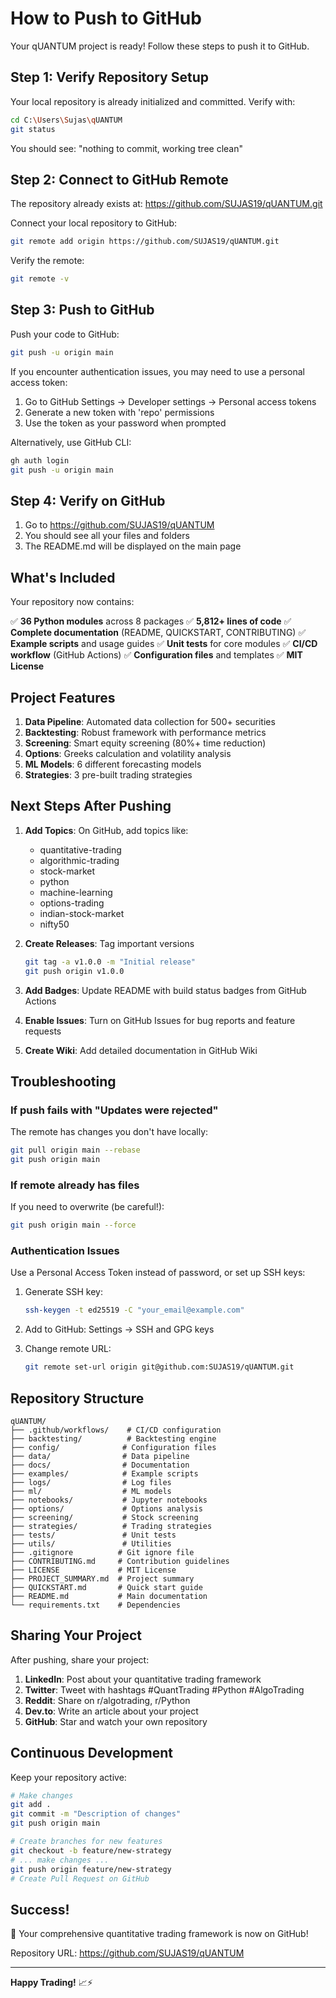# How to Push to GitHub

Your qUANTUM project is ready! Follow these steps to push it to GitHub.

## Step 1: Verify Repository Setup

Your local repository is already initialized and committed. Verify with:

```bash
cd C:\Users\Sujas\qUANTUM
git status
```

You should see: "nothing to commit, working tree clean"

## Step 2: Connect to GitHub Remote

The repository already exists at: https://github.com/SUJAS19/qUANTUM.git

Connect your local repository to GitHub:

```bash
git remote add origin https://github.com/SUJAS19/qUANTUM.git
```

Verify the remote:

```bash
git remote -v
```

## Step 3: Push to GitHub

Push your code to GitHub:

```bash
git push -u origin main
```

If you encounter authentication issues, you may need to use a personal access token:

1. Go to GitHub Settings → Developer settings → Personal access tokens
2. Generate a new token with 'repo' permissions
3. Use the token as your password when prompted

Alternatively, use GitHub CLI:

```bash
gh auth login
git push -u origin main
```

## Step 4: Verify on GitHub

1. Go to https://github.com/SUJAS19/qUANTUM
2. You should see all your files and folders
3. The README.md will be displayed on the main page

## What's Included

Your repository now contains:

✅ **36 Python modules** across 8 packages
✅ **5,812+ lines of code**
✅ **Complete documentation** (README, QUICKSTART, CONTRIBUTING)
✅ **Example scripts** and usage guides
✅ **Unit tests** for core modules
✅ **CI/CD workflow** (GitHub Actions)
✅ **Configuration files** and templates
✅ **MIT License**

## Project Features

1. **Data Pipeline**: Automated data collection for 500+ securities
2. **Backtesting**: Robust framework with performance metrics
3. **Screening**: Smart equity screening (80%+ time reduction)
4. **Options**: Greeks calculation and volatility analysis
5. **ML Models**: 6 different forecasting models
6. **Strategies**: 3 pre-built trading strategies

## Next Steps After Pushing

1. **Add Topics**: On GitHub, add topics like:
   - quantitative-trading
   - algorithmic-trading
   - stock-market
   - python
   - machine-learning
   - options-trading
   - indian-stock-market
   - nifty50

2. **Create Releases**: Tag important versions
   ```bash
   git tag -a v1.0.0 -m "Initial release"
   git push origin v1.0.0
   ```

3. **Add Badges**: Update README with build status badges from GitHub Actions

4. **Enable Issues**: Turn on GitHub Issues for bug reports and feature requests

5. **Create Wiki**: Add detailed documentation in GitHub Wiki

## Troubleshooting

### If push fails with "Updates were rejected"

The remote has changes you don't have locally:

```bash
git pull origin main --rebase
git push origin main
```

### If remote already has files

If you need to overwrite (be careful!):

```bash
git push origin main --force
```

### Authentication Issues

Use a Personal Access Token instead of password, or set up SSH keys:

1. Generate SSH key:
   ```bash
   ssh-keygen -t ed25519 -C "your_email@example.com"
   ```

2. Add to GitHub: Settings → SSH and GPG keys

3. Change remote URL:
   ```bash
   git remote set-url origin git@github.com:SUJAS19/qUANTUM.git
   ```

## Repository Structure

```
qUANTUM/
├── .github/workflows/    # CI/CD configuration
├── backtesting/          # Backtesting engine
├── config/              # Configuration files
├── data/                # Data pipeline
├── docs/                # Documentation
├── examples/            # Example scripts
├── logs/                # Log files
├── ml/                  # ML models
├── notebooks/           # Jupyter notebooks
├── options/             # Options analysis
├── screening/           # Stock screening
├── strategies/          # Trading strategies
├── tests/               # Unit tests
├── utils/               # Utilities
├── .gitignore          # Git ignore file
├── CONTRIBUTING.md     # Contribution guidelines
├── LICENSE             # MIT License
├── PROJECT_SUMMARY.md  # Project summary
├── QUICKSTART.md       # Quick start guide
├── README.md           # Main documentation
└── requirements.txt    # Dependencies
```

## Sharing Your Project

After pushing, share your project:

1. **LinkedIn**: Post about your quantitative trading framework
2. **Twitter**: Tweet with hashtags #QuantTrading #Python #AlgoTrading
3. **Reddit**: Share on r/algotrading, r/Python
4. **Dev.to**: Write an article about your project
5. **GitHub**: Star and watch your own repository

## Continuous Development

Keep your repository active:

```bash
# Make changes
git add .
git commit -m "Description of changes"
git push origin main

# Create branches for new features
git checkout -b feature/new-strategy
# ... make changes ...
git push origin feature/new-strategy
# Create Pull Request on GitHub
```

## Success!

🎉 Your comprehensive quantitative trading framework is now on GitHub!

Repository URL: https://github.com/SUJAS19/qUANTUM

---

**Happy Trading!** 📈⚡

